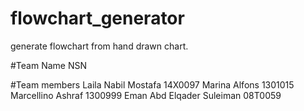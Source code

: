 # flowchart_generator
generate flowchart from hand drawn chart.

#Team Name
NSN

#Team members
Laila Nabil Mostafa 14X0097
Marina Alfons 1301015
Marcellino Ashraf 1300999
Eman Abd Elqader Suleiman 08T0059

